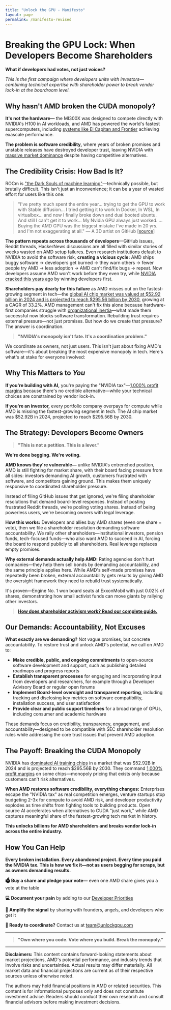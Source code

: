 ```yaml
---
title: "Unlock the GPU - Manifesto"
layout: page
permalink: /manifesto-revised
---
```


# Breaking the GPU Lock: When Developers Become Shareholders

**What if developers had votes, not just voices?**

*This is the first campaign where developers unite with investors—combining technical expertise with shareholder power to break vendor lock-in at the boardroom level.*

## Why hasn't AMD broken the CUDA monopoly?

**It's not the hardware—** the MI300X was designed to compete directly with NVIDIA's H100 in AI workloads, and AMD has powered the world's fastest supercomputers, including [systems like El Capitan and Frontier](https://www.top500.org/lists/top500/2024/11/) achieving exascale performance.

**The problem is software credibility,** where years of broken promises and unstable releases have destroyed developer trust, leaving NVIDIA with [massive market dominance](https://www.cnbc.com/2024/10/14/nvidia-shares-hit-a-record-as-chipmaker-market-cap-tops-3point4-trillion.html) despite having competitive alternatives.

## The Credibility Crisis: How Bad Is It?

ROCm is ["the Dark Souls of machine learning"](https://linustechtips.com/topic/1603733-rocm-is-the-dark-souls-of-machine-learning/)—technically possible, but brutally difficult. This isn't just an inconvenience; it can be a year of wasted effort for users like this one:

> "I've pretty much spent the entire year... trying to get the GPU to work with Stable diffusion... I tried getting it to work In Docker, In WSL, In virtualbox... and now I finally broke down and dual booted ubuntu. And still I can't get it to work... My Nvidia GPU always just worked. ... Buying the AMD GPU was the biggest mistake I've made in 20 yrs. and I'm not exaggerating at all." — A 3D artist on GitHub [[source](https://github.com/ROCm/ROCm/issues/2754)]

**The pattern repeats across thousands of developers**—GitHub issues, Reddit threads, HackerNews discussions are all filled with similar stories of weeks wasted on AMD setup failures. Even research institutions default to NVIDIA to avoid the software risk, **creating a vicious cycle:** AMD ships buggy software → developers get burned → they warn others → fewer people try AMD → less adoption → AMD can't find/fix bugs → repeat. Now developers assume AMD won't work before they even try, while [NVIDIA cracked this years ago](https://d3.harvard.edu/platform-digit/submission/nvidias-winning-platform-strategy-with-cuda/) by winning developers first.

**Shareholders pay dearly for this failure** as AMD misses out on the fastest-growing segment in tech—the [global AI chip market was valued at $52.92 billion in 2024 and is projected to reach $295.56 billion by 2030](https://www.nextmsc.com/report/artificial-intelligence-chip-market), growing at a CAGR of 33.2%. AMD management can't fix this alone because hardware-first companies struggle with [organizational inertia](https://www.iese.edu/insight/articles/inertia-management-challenge-digital-transformation/)—what made them successful now blocks software transformation. Rebuilding trust requires external pressure—not just promises. But how do we create that pressure? The answer is coordination.

> **"NVIDIA's monopoly isn't fate. It's a coordination problem."**

We coordinate as owners, not just users. This isn't just about fixing AMD's software—it's about breaking the most expensive monopoly in tech. Here's what's at stake for everyone involved:

## Why This Matters to *You*

**If you're building with AI,** you're paying the "NVIDIA tax"—[1,000% profit margins](https://www.tomshardware.com/news/nvidia-makes-1000-profit-on-h100-gpus-report) because there's no credible alternative—while your technical choices are constrained by vendor lock-in.

**If you're an investor,** every portfolio company overpays for compute while AMD is missing the fastest-growing segment in tech. The AI chip market was $52.92B in 2024, projected to reach $295.56B by 2030.

## The Strategy: Developers Become Owners

> **"This is not a petition. This is a lever."**

**We're done begging. We're voting.**

**AMD knows they're vulnerable—** unlike NVIDIA's entrenched position, AMD is still fighting for market share, with their board facing pressure from all sides: investors demanding AI growth, customers frustrated with software, and competitors gaining ground. This makes them uniquely responsive to coordinated shareholder pressure.

Instead of filing GitHub issues that get ignored, we're filing shareholder resolutions that demand board-level responses. Instead of posting frustrated Reddit threads, we're pooling voting shares. Instead of being powerless users, we're becoming owners with legal leverage.

**How this works:** Developers and allies buy AMD shares (even one share = vote), then we file a shareholder resolution demanding software accountability. We rally other shareholders—institutional investors, pension funds, tech-focused funds—who also want AMD to succeed in AI, forcing the board to respond publicly to all shareholders. Real leverage replaces empty promises.

**Why external demands actually help AMD:** Rating agencies don't hurt companies—they help them sell bonds by demanding accountability, and the same principle applies here. While AMD's self-made promises have repeatedly been broken, external accountability gets results by giving AMD the oversight framework they need to rebuild trust systematically.

It's proven—Engine No. 1 won board seats at ExxonMobil with just 0.02% of shares, demonstrating how small activist funds can move giants by rallying other investors.

> [**How does shareholder activism work? Read our complete guide.**](/activism/)

## Our Demands: Accountability, Not Excuses

**What exactly are we demanding?** Not vague promises, but concrete accountability. To restore trust and unlock AMD's potential, we call on AMD to:

- **Make credible, public, and ongoing commitments** to open-source software development and support, such as publishing detailed roadmaps and progress reports
- **Establish transparent processes** for engaging and incorporating input from developers and researchers, for example through a Developer Advisory Board or regular open forums  
- **Implement Board-level oversight and transparent reporting**, including tracking and disclosing key metrics on software compatibility, installation success, and user satisfaction
- **Provide clear and public support timelines** for a broad range of GPUs, including consumer and academic hardware

These demands focus on credibility, transparency, engagement, and accountability—designed to be compatible with SEC shareholder resolution rules while addressing the core trust issues that prevent AMD adoption.

## The Payoff: Breaking the CUDA Monopoly

NVIDIA has [dominated AI training chips](https://www.cnbc.com/2024/10/14/nvidia-shares-hit-a-record-as-chipmaker-market-cap-tops-3point4-trillion.html) in a market that was $52.92B in 2024 and is projected to reach $295.56B by 2030. They command [1,000% profit margins](https://www.tomshardware.com/news/nvidia-makes-1000-profit-on-h100-gpus-report) on some chips—monopoly pricing that exists only because customers can't risk alternatives.

**When AMD restores software credibility, everything changes:** Enterprises escape the "NVIDIA tax" as real competition emerges, venture startups stop budgeting 2-3x for compute to avoid AMD risk, and developer productivity explodes as time shifts from fighting tools to building products. Open source AI accelerates when alternatives to CUDA "just work," while AMD captures meaningful share of the fastest-growing tech market in history.

**This unlocks billions for AMD shareholders and breaks vendor lock-in across the entire industry.**

## How You Can Help

**Every broken installation. Every abandoned project. Every time you paid the NVIDIA tax. This is how we fix it—not as users begging for scraps, but as owners demanding results.**

**🗳️ Buy a share and pledge your vote—** even one AMD share gives you a vote at the table

**💻 Document your pain** by adding to our [Developer Priorities](/priorities/)

**🚀 Amplify the signal** by sharing with founders, angels, and developers who get it

**📧 Ready to coordinate?** Contact us at [team@unlockgpu.com](mailto:team@unlockgpu.com)

---

> **"Own where you code. Vote where you build. Break the monopoly."**

---

**Disclaimers:** This content contains forward-looking statements about market projections, AMD's potential performance, and industry trends that involve risks and uncertainties. Actual results may differ materially. All market data and financial projections are current as of their respective sources unless otherwise noted.

The authors may hold financial positions in AMD or related securities. This content is for informational purposes only and does not constitute investment advice. Readers should conduct their own research and consult financial advisors before making investment decisions. 